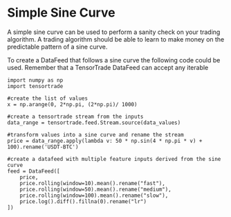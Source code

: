 # Simple Sine Curve

A simple sine curve can be used to perform a sanity check on your trading algorithm. A trading algorithm should be able to learn to make money on the predictable pattern of a sine curve.

To create a DataFeed that follows a sine curve the following code could be used. Remember that a TensorTrade DataFeed can accept any iterable 

    import numpy as np 
    import tensortrade 

    #create the list of values 
    x = np.arange(0, 2*np.pi, (2*np.pi)/ 1000)
    
    #create a tensortrade stream from the inputs 
    data_range = tensortrade.feed.Stream.source(data_values)

    #transform values into a sine curve and rename the stream 
    price = data_range.apply(lambda v: 50 * np.sin(4 * np.pi * v) + 100).rename('USDT-BTC')

    #create a datafeed with multiple feature inputs derived from the sine curve 
    feed = DataFeed([
        price,
        price.rolling(window=10).mean().rename("fast"),
        price.rolling(window=50).mean().rename("medium"),
        price.rolling(window=100).mean().rename("slow"),
        price.log().diff().fillna(0).rename("lr")
    ])
